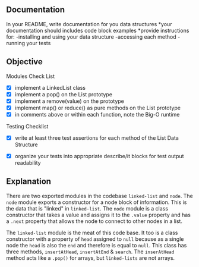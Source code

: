 ##  Documentation

In your README, write documentation for you data structures
  *your documentation should includes code block examples
  *provide instructions for:
    -installing and using your data structure
    -accessing each method
    -running your tests


## Objective

Modules Check List
-[x] implement a LinkedList class
-[x] implement a pop() on the List prototype
-[x] implement a remove(value) on the prototype
-[x] implement map() or reduce() as pure methods on the List prototype
-[x] in comments above or within each function, note the Big-O runtime

Testing Checklist
-[x] write at least three test assertions for each method of the List Data Structure
-[x] organize your tests into appropriate describe/it blocks for test output readability


## Explanation

There are two exported modules in the codebase `linked-list` and `node`. The `node` module exports a constructor for a node block of information. This is the data that is "linked" in `linked-list`. The `node` module is a class constructor that takes a value and assigns it to the  `.value` property and has a `.next` property that allows the node to connect to other nodes in a list.

The `linked-list` module is the meat of this code base. It too is a class constructor with a property of `head` assigned to `null` because as a single node the `head` is also the `end` and therefore is equal to `null`. This class has three methods, `insertAtHead`, `insertAtEnd` & `search`. The `inserAtHead` method acts like a `.pop()` for arrays, but `linked-lists` are not arrays. 
